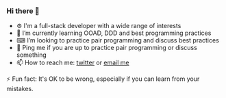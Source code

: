 ### Hi there 👋

<ul dir="auto">
<li> ⚙ I'm a full-stack developer with a wide range of interests</li>
<li> 🌱 I’m currently learning OOAD, DDD and best programming practices</li>
<li> ⌨ I’m looking to practice pair programming and discuss best practices</li>
<li> 💬 Ping me if you are up to practice pair programming or discuss something</li>
<li> 📫 How to reach me: <a href="https://twitter.com/SergeKudashev/">twitter</a> or <a href="mailto:kudashevs@gmail.com">email me</a></li>
</ul>
<p>
⚡ Fun fact: It's OK to be wrong, especially if you can learn from your mistakes.
</p>
